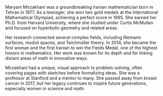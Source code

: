 Maryam Mirzakhani was a groundbreaking Iranian mathematician born in Tehran in 1977. As a teenager, she won two gold medals at the International Mathematical Olympiad, achieving a perfect score in 1995. She earned her Ph.D. from Harvard University, where she studied under Curtis McMullen and focused on hyperbolic geometry and related areas.

Her research connected several complex fields, including Riemann surfaces, moduli spaces, and Teichmüller theory. In 2014, she became the first woman and the first Iranian to win the Fields Medal, one of the highest honors in mathematics. Her work was known for its depth and for linking distant areas of math in innovative ways.

Mirzakhani had a unique, visual approach to problem-solving, often covering pages with sketches before formalizing ideas. She was a professor at Stanford and a mentor to many. She passed away from breast cancer in 2017, but her legacy continues to inspire future generations, especially women in science and math.